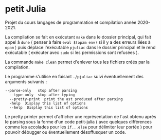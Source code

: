# petit Julia
Projet du cours langages de programmation et compilation année 2020-2021.

La compilation se fait en exécutant `make` dans le dossier principal, qui fait appel à `dune` ( penser à faire `eval $(opam env)` si il y a des erreurs liées à `opam` ) puis déplace l'exécutable `pjuliac` dans le dossier principal et le rend exécutable ( exécuter avec `sudo` si les permissions sont refusées ).

La commande `make clean` permet d'enlever tous les fichiers créés par la compilation.

Le programme s'utilise en faisant `./pjuliac` suivi éventuellement des arguments suivants :
```
--parse-only   stop after parsing
  --type-only  stop after typing
  --pretty-print  print the ast produced after parsing
  -help  Display this list of options
  --help  Display this list of options
```

Le pretty printer permet d'afficher une représentation de l'ast obtenu après le parsing sous la forme d'un code petit-julia ( avec quelques différences comme les accolades pour les `if...else` pour délimiter leur portée ) pour pouvoir débugger ou éventuellement désoffusquer un code.
